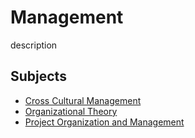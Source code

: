 # Management

 description

## Subjects

- [Cross Cultural Management](cross-cultural-management.md)
- [Organizational Theory](organization-theory.md)
- [Project Organization and Management](project-organization-and-management.md)
